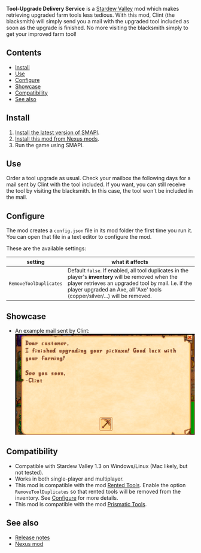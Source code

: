 ﻿**Tool-Upgrade Delivery Service** is a [Stardew Valley](http://stardewvalley.net/) mod which makes retrieving upgraded farm tools 
less tedious. With this mod, Clint (the blacksmith) will simply send you a mail with the upgraded tool included as soon as 
the upgrade is finished. No more visiting the blacksmith simply to get your improved farm tool!

## Contents
* [Install](#install)
* [Use](#use)
* [Configure](#configure)
* [Showcase](#showcase)
* [Compatibility](#compatibility)
* [See also](#see-also)

## Install
1. [Install the latest version of SMAPI](https://smapi.io/).
2. [Install this mod from Nexus mods]().
3. Run the game using SMAPI.

## Use
Order a tool upgrade as usual. Check your mailbox the following days for a mail sent by Clint with the tool included. 
If you want, you can still receive the tool by visiting the blacksmith. In this case, the tool won't be included in the mail.

## Configure
The mod creates a `config.json` file in its mod folder the first time you run it. You can open that
file in a text editor to configure the mod.

These are the available settings:

| setting           | what it affects
| ----------------- | -------------------
| `RemoveToolDuplicates` | Default `false`. If enabled, all tool duplicates in the player's **inventory** will be removed when the player retrieves an upgraded tool by mail. I.e. if the player upgraded an Axe, all 'Axe' tools (copper/silver/...) will be removed.

## Showcase
* An example mail sent by Clint:
  ![](screenshots/tool-email.png)

## Compatibility
* Compatible with Stardew Valley 1.3 on Windows/Linux (Mac likely, but not tested).
* Works in both single-player and multiplayer.
* This mod is compatible with the mod [Rented Tools](https://www.nexusmods.com/stardewvalley/mods/1307). Enable the option `RemoveToolDuplicates` so that rented tools will be removed from the inventory. See [Configure](#configure) for more details.
* This mod is compatible with the mod [Prismatic Tools](https://www.nexusmods.com/stardewvalley/mods/2428).

## See also
* [Release notes](release-notes.md)
* [Nexus mod](https://www.nexusmods.com/stardewvalley/mods/2938)
